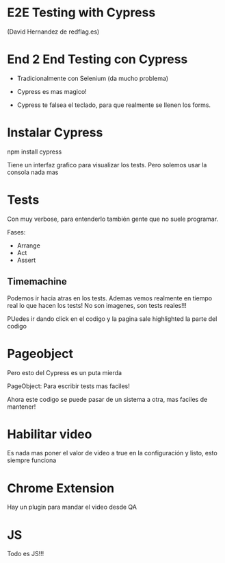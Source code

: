 # E2E Testing with Cypress
(David Hernandez de redflag.es)

# End 2 End Testing con Cypress

 - Tradicionalmente con Selenium (da mucho problema)
 - Cypress es mas magico!

 - Cypress te falsea el teclado, para que realmente se llenen los forms.

# Instalar Cypress

npm install cypress

Tiene un interfaz grafico para visualizar los tests. Pero solemos usar la consola nada mas

# Tests

Con muy verbose, para entenderlo también gente que no suele programar.

Fases:
 - Arrange
 - Act
 - Assert

## Timemachine

Podemos ir hacia atras en los tests. Ademas vemos realmente en tiempo real lo que hacen los tests! No son imagenes, son tests reales!!!

PUedes ir dando click en el codigo y la pagina sale highlighted la parte del codigo

# Pageobject

Pero esto del Cypress es un puta mierda

PageObject:
Para escribir tests mas faciles!

Ahora este codigo se puede pasar de un sistema a otra, mas faciles de mantener!


# Habilitar video

Es nada mas poner el valor de video a true en la configuración y listo, esto siempre funciona

# Chrome Extension

Hay un plugin para mandar el video desde QA

# JS

Todo es JS!!!





